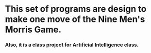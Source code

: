 # This set of programs are design to make one move of the Nine Men's Morris Game.
### Also, it is a class project for Artificial Intelligence class.

